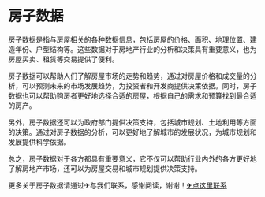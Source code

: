 # 房子数据

房子数据是指与房屋相关的各种数据信息，包括房屋的价格、面积、地理位置、建造年份、户型结构等。这些数据对于房地产行业的分析和决策具有重要意义，也为房屋买卖、租赁等交易提供了便利。

房子数据可以帮助人们了解房屋市场的走势和趋势，通过对房屋价格和成交量的分析，可以预测未来的市场发展趋势，为投资者和开发商提供决策依据。同时，房子数据也可以帮助购房者更好地选择合适的房屋，根据自己的需求和预算找到最合适的房产。

另外，房子数据还可以为政府部门提供决策支持，包括城市规划、土地利用等方面的决策。通过对房子数据的分析，可以更好地了解城市的发展状况，为城市规划和发展提供科学依据。

总之，房子数据对于各方都具有重要意义，它不仅可以帮助行业内外的各方更好地了解房地产市场，还可以为房屋交易和城市规划提供决策支持。

更多关于房子数据请通过✈与我们联系，感谢阅读，谢谢！[✈点这里联系](https://ww.k02.cc)